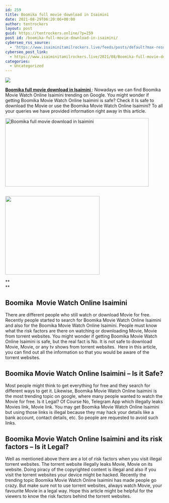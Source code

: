 ```yaml
---
id: 259
title: Boomika full movie download in Isaimini
date: 2021-08-29T06:20:06+00:00
author: tentrockers
layout: post
guid: https://tentrockers.online/?p=259
post id: /boomika-full-movie-download-in-isaimini/
cyberseo_rss_source:
  - 'https://www.isaiminitamilrockers.live/feeds/posts/default?max-results=150&start-index=1'
cyberseo_post_link:
  - https://www.isaiminitamilrockers.live/2021/08/Boomika-full-movie-download-in-Isaimini.html
categories:
  - Uncategorized
---
```

<div class="media_block">
  <img src="https://1.bp.blogspot.com/-jNRjl3xFbMs/YSHMQBTeAvI/AAAAAAAABJc/ytA73z4uguMkVp6JJ9_0CUDHI1aPljwQACLcBGAsYHQ/s72-w456-h218-c/188058_thumb_665.jpg" class="media_thumbnail" />
</div>

<meta content="Boomika full movie download in Isaimini&nbsp; : Nowadays we can find Boomika Movie Watch Online Isaimini trending on Google. You might wonder if ..." name="twitter:description" />

  


<center>
</center>

**[Boomika full movie download in Isaimini&nbsp;](https://www.tamilrockerz.online/boomika-full-movie-download-in-tamilrockers/)**: Nowadays we can find Boomika Movie Watch Online Isaimini trending on Google. You might wonder if getting Boomika Movie Watch Online Isaimini is safe? Check it Is safe to download the Movie or use the Boomika Movie Watch Online Isaimini? To all your queries we have provided information right away in this article.

<div class="separator">
  <a href="https://1.bp.blogspot.com/-jNRjl3xFbMs/YSHMQBTeAvI/AAAAAAAABJc/ytA73z4uguMkVp6JJ9_0CUDHI1aPljwQACLcBGAsYHQ/s665/188058_thumb_665.jpg" imageanchor="1"><img loading="lazy" alt="Boomika full movie download in Isaimini" border="0" data-original-height="452" data-original-width="665" height="218" src="https://1.bp.blogspot.com/-jNRjl3xFbMs/YSHMQBTeAvI/AAAAAAAABJc/ytA73z4uguMkVp6JJ9_0CUDHI1aPljwQACLcBGAsYHQ/w456-h218/188058_thumb_665.jpg" width="456" /></a>
</div>



## <div class="separator">
  <a href="https://www.tamilrockerz.online/boomika-full-movie-download-in-tamilrockers/" imageanchor="1"><img loading="lazy" border="0" data-original-height="250" data-original-width="300" height="250" src="https://1.bp.blogspot.com/-nfbzYVobUik/YMlpOerzdgI/AAAAAAAAA3Y/aAupsOUs_WMY6Lv7R1OtZhI6OqaRh-YAwCPcBGAYYCw/s0/e854879156f0849f3d27a89db88ed039.png" width="300" /></a>
</div>

**  
** </h2> 

## **Boomika&nbsp; Movie Watch Online Isaimini**

There are different people who still watch or download Movie for free. Recently people started to search for Boomika Movie Watch Online Isaimini and also for the Boomika Movie Watch Online Isaimini. People must know what the risk factors are there on watching or downloading Movie, Movie from torrent websites. You might wonder if getting Boomika Movie Watch Online Isaimini is safe, but the real fact is No. It is not safe to download Movie, Movie, or any tv shows from torrent websites.&nbsp; Here in this article, you can find out all the information so that you would be aware of the torrent websites.

## **Boomika Movie Watch Online Isaimini** **&#8211;** <span>Is it Safe?</span>

Most people might think to get everything for free and they search for different ways to get it. Likewise, Boomika Movie Watch Online Isaimini is the most trending topic on google, where many people wanted to watch the Movie for free. Is it Legal? Of Course No, Telegram App which illegally leaks Movies link, Movie link. You may get Boomika Movie Watch Online Isaimini but using those links is illegal because they may hack your details like a bank account, contact details, etc. So people are requested to avoid such links.

## **Boomika Movie Watch Online Isaimini and its risk factors** **&#8211; Is it Legal?**

Well as mentioned above there are a lot of risk factors when you visit illegal torrent websites. The torrent website illegally leaks Movie, Movie on its website. Doing piracy of the copyrighted content is illegal and also if you visit the torrent websites your device might be hacked. Recently the trending topic Boomika Movie Watch Online Isaimini has made people go crazy. But make sure not to use torrent websites, always watch Movie, your favourite Movie in a legal way. Hope this article might be helpful for the viewers to know the risk factors behind the torrent websites.

<center>
</center>